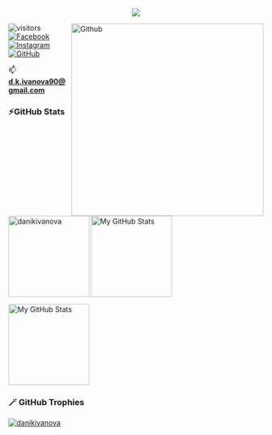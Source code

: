 <div align="center">
    <a href="https://git.io/typing-svg"><img src="https://readme-typing-svg.demolab.com?font=Roboto+Slab&color=red&size=30&center=true&vCenter=true&width=450&lines=Hi+there+👋;I'm+Daniela;Welcome+to+my+profile!"></a>
</div>


<img width="380" align="right" alt="Github"
src="https://raw.githubusercontent.com/danikivanova/danikivanova/master/Resources/Icons/developer-girl.gif" 
/> 

![visitors](https://komarev.com/ghpvc/?username=danikivanova)
[![Facebook](https://img.shields.io/badge/-Facebook-00B2FF?style=flat-square&logo=Facebook&logoColor=white)](https://www.facebook.com/profile.php?id=100000202014423/)
[![Instagram](https://img.shields.io/badge/-Instagram-e4405f?style=flat-square&logo=Instagram&logoColor=white)](https://www.instagram.com/krasimirova.dd/)
[![GitHub](https://img.shields.io/badge/-Github-000000?style=flat-square&logo=Github&logoColor=white)](https://github.com/DanikIvanova)

📫 **d.k.ivanova90@gmail.com**


### ⚡GitHub Stats

<p><img height="160em" img align="left" src="https://github-readme-streak-stats.herokuapp.com/?user=danikivanova&" alt="danikivanova" /></p>

 <img height="160em" alt="My GitHub Stats" src="https://github-readme-stats.vercel.app/api/top-langs/?username=danikivanova&langs_count=8&layout=compact&hide_border=true&bg_color=00000000&text_color=3498db&&count_private=true&include_all_commits=true" />
</p>
<p></p><p></p>
<img height="160em" alt="My GitHub Stats" src="https://github-readme-stats.vercel.app/api?username=danikivanova&show_icons=true&bg_color=00000000&hide_border=true&text_color=3498db&&count_private=true" />

### 🪄 GitHub Trophies

<p align="left"> <a href="https://github.com/ryo-ma/github-profile-trophy"><img src="https://github-profile-trophy.vercel.app/?username=danikivanova" alt="danikivanova" /></a> </p>

